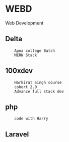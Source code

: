 # WEBD
Web Development

## Delta 
```
    Apna college Batch
    MERN Stack
```

## 100xdev
```
    Harkirat Singh course 
    cohort 2.0
    Advance full stack dev
```

## php
```
    code with Harry
```

## Laravel